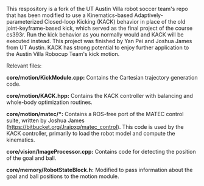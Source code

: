 This respository is a fork of the UT Austin Villa robot soccer team's repo that has been modified to use a Kinematics-based Adaptively-parameterized Closed-loop Kicking (KACK) behavior in place of the old joint-keyframe-based kick, which served as the final project of the course cs393r. Run the kick behavior as you normally would and KACK will be executed instead. This project was finished by Yan Pei and Joshua James from UT Austin. KACK has strong potential to enjoy further application to the Austin Villa Robocup Team's kick motion.

Relevant files:

**core/motion/KickModule.cpp:**
Contains the Cartesian trajectory generation code.

**core/motion/KACK.hpp:**
Contains the KACK controller with balancing and whole-body optimization routines.

**core/motion/matec/*:**
Contains a ROS-free port of the MATEC control suite, written by Joshua James (https://bitbucket.org/Jraipxg/matec_control). This code is used by the KACK controller, primarily to load the robot model and compute the kinematics.

**core/vision/ImageProcessor.cpp:**
Contains code for detecting the position of the goal and ball.

**core/memory/RobotStateBlock.h:**
Modified to pass information about the goal and ball positions to the motion module.